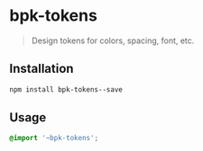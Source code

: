 # bpk-tokens

> Design tokens for colors, spacing, font, etc.

## Installation

```sh
npm install bpk-tokens--save
```

## Usage

```scss
@import '~bpk-tokens';
```
